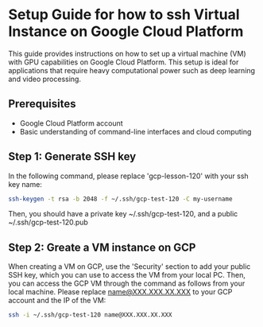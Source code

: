 # Setup Guide for how to ssh Virtual Instance on Google Cloud Platform

This guide provides instructions on how to set up a virtual machine (VM) with GPU capabilities on Google Cloud Platform. This setup is ideal for applications that require heavy computational power such as deep learning and video processing.

## Prerequisites

- Google Cloud Platform account
- Basic understanding of command-line interfaces and cloud computing

## Step 1: Generate SSH key

In the following command, please replace 'gcp-lesson-120' with your ssh key name:  

```bash
ssh-keygen -t rsa -b 2048 -f ~/.ssh/gcp-test-120 -C my-username
```
Then, you should have a private key ~/.ssh/gcp-test-120, and a public ~/.ssh/gcp-test-120.pub

## Step 2: Greate a VM instance on GCP 

When creating a VM on GCP, use the 'Security' section to add your public SSH key, which you can use to access the VM from your local PC. Then, you can access the GCP VM through the command as follows from your local machine. Please replace name@XXX.XXX.XX.XXX to your GCP account and the IP of the VM:

```bash
ssh -i ~/.ssh/gcp-test-120 name@XXX.XXX.XX.XXX
```
